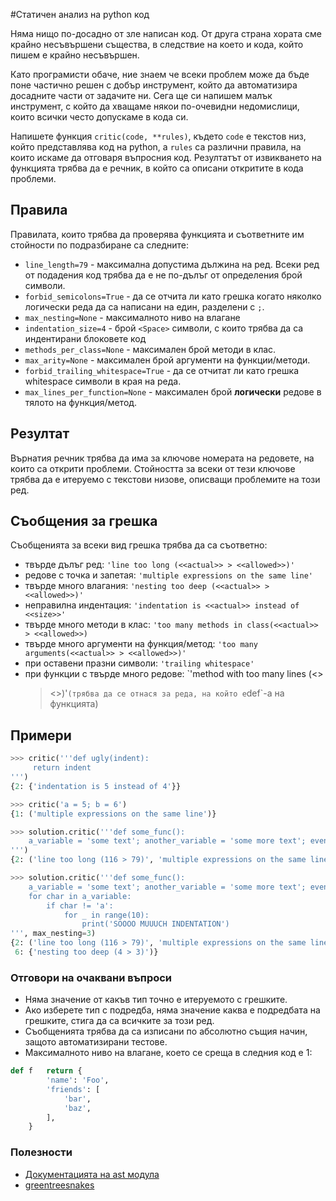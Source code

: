 #Статичен анализ на python код

Няма нищо по-досадно от зле написан код. От друга страна хората сме крайно
несъвършени същества, в следствие на което и кода, който пишем е крайно
несъвършен.

Като програмисти обаче, ние знаем че всеки проблем може да бъде поне частично
решен с добър инструмент, който да автоматизира досадните части от задачите ни.
Сега ще си напишем малък инструмент, с който да хващаме някои по-очевидни
недомислици, които всички често допускаме в кода си.

Напишете функция `critic(code, **rules)`, където `code` е текстов низ, който
представлява код на python, а `rules` са различни правила, на които искаме да
отговаря въпросния код. Резултатът от извикването на функцията трябва да е
речник, в който са описани откритите в кода проблеми.

## Правила
Правилата, които трябва да проверява функцията и съответните им стойности по
подразбиране са следните:

 * `line_length=79` - максимална допустима дължина на ред. Всеки ред от
   подадения код трябва да е не по-дълъг от определения брой символи.
 * `forbid_semicolons=True` - да се отчита ли като грешка когато няколко
   логически реда да са написани на един, разделени с `;`.
 * `max_nesting=None` - максималното ниво на влагане
 * `indentation_size=4` - брой `<Space>` символи, с които трябва да са
   индентирани блоковете код
 * `methods_per_class=None` - максимален брой методи в клас.
 * `max_arity=None` - максимален брой аргументи на функции/методи.
 * `forbid_trailing_whitespace=True` - да се отчитат ли като грешка whitespace
   символи в края на реда.
 * `max_lines_per_function=None` - максимален брой **логически** редове в
   тялото на функция/метод.

## Резултат
Върнатия речник трябва да има за ключове номерата на редовете, на които са
открити проблеми. Стойността за всеки от тези ключове трябва да е итеруемо с
текстови низове, описващи проблемите на този ред.

## Съобщения за грешка
Съобщенията за всеки вид грешка трябва да са съответно:

 * твърде дълъг ред: `'line too long (<<actual>> > <<allowed>>)'` 
 * редове с точка и запетая: `'multiple expressions on the same line'`
 * твърде много влагания: `'nesting too deep (<<actual>> > <<allowed>>)'`
 * неправилна индентация: `'indentation is <<actual>> instead of <<size>>'`
 * твърде много методи в клас: `'too many methods in class(<<actual>> > <<allowed>>)`
 * твърде много аргументи на функция/метод: `'too many arguments(<<actual>> > <<allowed>>)'`
 * при оставени празни символи: `'trailing whitespace'`
 * при функции с твърде много редове: `'method with too many lines (<<actual>>
   > <<allowed>>)'` (трябва да се отнася за реда, на който е `def`-а на функцията)

## Примери
```python
>>> critic('''def ugly(indent):
     return indent
''')
{2: {'indentation is 5 instead of 4'}}
```

```python
>>> critic('a = 5; b = 6')
{1: ('multiple expressions on the same line')}
```

```python
>>> solution.critic('''def some_func():
    a_variable = 'some text'; another_variable = 'some more text'; even_moar_variables = 'just for to pass the time'
''')
{2: ('line too long (116 > 79)', 'multiple expressions on the same line')}
```

```python
>>> solution.critic('''def some_func():
    a_variable = 'some text'; another_variable = 'some more text'; even_moar_variables = 'just for to pass the time'
    for char in a_variable:
        if char != 'a':
            for _ in range(10):
                print('SOOOO MUUUCH INDENTATION')
''', max_nesting=3)
{2: ('line too long (116 > 79)', 'multiple expressions on the same line'),
 6: {'nesting too deep (4 > 3)')}
```

### Отговори на очаквани въпроси
 * Няма значение от какъв тип точно е итеруемото с грешките.
 * Ако изберете тип с подредба, няма значение каква е подредбата на грешките,
   стига да са всичките за този ред.
 * Съобщенията трябва да са изписани по абсолютно същия начин, защото
   автоматизирани тестове.
 * Максималното ниво на влагане, което се среща в следния код е 1:
```python
def f   return {
        'name': 'Foo',
        'friends': [
            'bar',
            'baz',
        ],
    }
```


### Полезности
 * [Документацията на ast модула](https://docs.python.org/3/library/ast.html)
 * [greentreesnakes](https://greentreesnakes.readthedocs.io/en/latest/)
